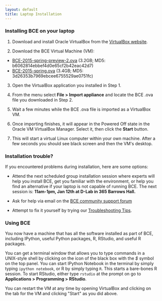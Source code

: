 ```yaml
---
layout: default
title: Laptop Installation
---
```

### Installing BCE on your laptop

1) Download and install Oracle VirtualBox from the [VirtualBox website](https://www.virtualbox.org/wiki/Downloads).

2) Download the BCE Virtual Machine (VM):

  - [BCE-2015-spring-preview-2.ova](https://berkeley.box.com/s/a4736ybkl7emdmnleu6f) (3.2GB; MD5: b6062814ebbef4d0e65cf2b42eac42d7)
  - [BCE-2015-spring.ova](https://berkeley.box.com/s/2g9x9c3q7qwhb9e4trwc) (3.4GB; MD5: 3d26353b7969ebcee6755529ae0751fc)

3) Open the VirtualBox application you installed in Step 1.

4) From the menu select **File > Import appliance** and locate the BCE .ova file you downloaded in Step 2.

5) Wait a few minutes while the BCE .ova file is imported as a VirtualBox VM.

6) Once importing finishes, it will appear in the Powered Off state in the Oracle VM VirtualBox Manager. Select it, then click the **Start** button.

7) This will start a virtual Linux computer within your own machine.
  After a few seconds you should see black screen and then the VM's
  desktop.

### Installation trouble?

If you encountered problems during installation, here are some options:

- Attend the next scheduled group installation session where experts
  will help you install BCE, get you familiar with the environment, or
  help you find an alternative if your laptop is not capable of
  running BCE. The next session is: **11am-1pm, Jan 12th at D-Lab in 365 Barrows Hall.**

- Ask for help via email on the [BCE community support forum](https://groups.google.com/forum/#!forum/ucb-bce)

- Attempt to fix it yourself by trying our [Troubleshooting Tips](troubleshooting-tips.html).

### Using BCE

You now have a machine that has all the software installed as part of
BCE, including IPython, useful Python packages, R, RStudio, and useful
R packages.

You can get a terminal window that allows you to type commands in a
UNIX-style shell by clicking on the icon of the black box with the *$*
symbol on the top panel. You can start IPython Notebook in the
terminal by simply typing `ipython notebook`, or R by simply typing
`R`. This starts a bare-bones R session. To start RStudio, either type
`rstudio` at the prompt on go to **Applications > Programming >
RStudio**.

You can restart the VM at any time by opening VirtualBox and clicking
on the tab for the VM and clicking "Start" as you did above.
